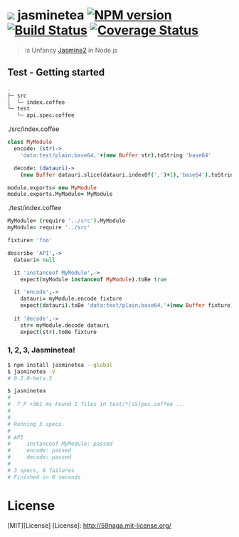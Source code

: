 # ![][.svg] jasminetea [![NPM version][npm-image]][npm] [![Build Status][travis-image]][travis] [![Coverage Status][coveralls-image]][coveralls]

> is Unfancy [Jasmine2](http://jasmine.github.io/2.3/introduction.html) in Node.js

## Test - Getting started
```bash
.
├─ src
│  └─ index.coffee
└─ test
   └─ api.spec.coffee
```

./src/index.coffee

```coffee
class MyModule
  encode: (str)->
    'data:text/plain;base64,'+(new Buffer str).toString 'base64'

  decode: (datauri)->
    (new Buffer datauri.slice(datauri.indexOf(',')+1),'base64').toString()

module.exports= new MyModule
module.exports.MyModule= MyModule
```

./test/index.coffee

```coffee
MyModule= (require '../src').MyModule
myModule= require '../src'

fixture= 'foo'

describe 'API',->
  datauri= null

  it 'instanceof MyModule',->
    expect(myModule instanceof MyModule).toBe true

  it 'encode',->
    datauri= myModule.encode fixture
    expect(datauri).toBe 'data:text/plain;base64,'+(new Buffer fixture).toString 'base64'
  
  it 'decode',->
    str= myModule.decode datauri 
    expect(str).toBe fixture
```

### 1, 2, 3, Jasminetea!
```bash
$ npm install jasminetea --global
$ jasminetea -V
# 0.2.0-beta.3

$ jasminetea
#
#  7_P +361 ms Found 1 files in test/*[sS]pec.coffee ...
# 
# 
# Running 3 specs.
# 
# API
#     instanceof MyModule: passed
#     encode: passed
#     decode: passed
# 
# 3 specs, 0 failures
# Finished in 0 seconds
```

<!--

## Lint

## Code coverage caluculation

## Watch

## Friendly TravisCI

## Report to coveralls.io

-->

License
=========================
[MIT][License]
[License]: http://59naga.mit-license.org/

[.svg]: https://cdn.rawgit.com/59naga/jasminetea/master/.svg

[npm-image]: https://badge.fury.io/js/jasminetea.svg
[npm]: https://npmjs.org/package/jasminetea
[travis-image]: https://travis-ci.org/59naga/jasminetea.svg?branch=master
[travis]: https://travis-ci.org/59naga/jasminetea
[coveralls-image]: https://coveralls.io/repos/59naga/jasminetea/badge.svg?branch=master
[coveralls]: https://coveralls.io/r/59naga/jasminetea?branch=master
